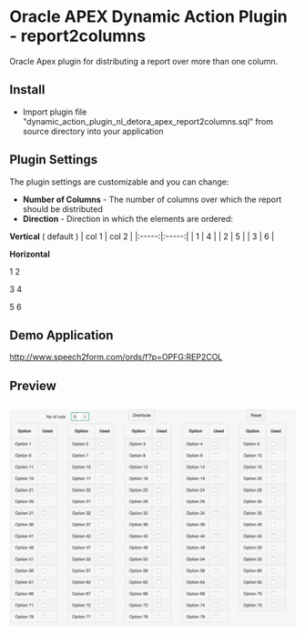# Oracle APEX Dynamic Action Plugin -  report2columns
Oracle Apex plugin for distributing a report over more than one column. 

## Install
- Import plugin file "dynamic_action_plugin_nl_detora_apex_report2columns.sql" from source directory into your application

## Plugin Settings
The plugin settings are customizable and you can change:
- **Number of Columns** - The number of columns over which the report should be distributed
- **Direction** - Direction in which the elements are ordered:

**Vertical** ( default )
| col 1 | col 2 |
|:-----:|:-----:|
| 1 | 4 |
| 2 | 5 |
| 3 | 6 |

**Horizontal**

1    2

3    4

5    6

## Demo Application
http://www.speech2form.com/ords/f?p=OPFG:REP2COL

## Preview
![](https://github.com/dickdral/apex-report2columns/blob/master/report2columns_example.png?raw=true)
---
